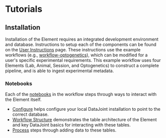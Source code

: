 # Tutorials

## Installation

Installation of the Element requires an integrated development environment and database.
Instructions to setup each of the components can be found on the 
[User Instructions](https://datajoint.com/docs/elements/user-guide/) page. These 
instructions use the example workflows
(e.g., [workflow-optogenetics](https://github.com/datajoint/workflow-optogenetics)), 
which can be modified for a user's specific experimental requirements.  This example
workflow uses four Elements (Lab, Animal, Session, and Optogenetics) to construct a
complete pipeline, and is able to ingest experimental metadata.

<!-- ### Videos

The [Element Optogenetics tutorial](https://www.youtube.com/watch?v=8FDjTuQ52gQ) gives an 
overview of the workflow files and notebooks as well as core concepts related to 
optogenetics research.

[![YouTube tutorial](https://img.youtube.com/vi/8FDjTuQ52gQ/0.jpg)](https://www.youtube.com/watch?v=8FDjTuQ52gQ) -->

### Notebooks

Each of the 
[notebooks](https://github.com/datajoint/workflow-optogenetics/tree/main/notebooks) in 
the workflow steps through ways to interact with the Element itself. 

- [Configure](./01-Configure.ipynb)
   helps configure your local DataJoint installation to point to the correct database.
- [Workflow Structure](./02-WorkflowStructure_Optional.ipynb) demonstrates the table
   architecture of the Element and key DataJoint basics for interacting with these
   tables.
- [Process](./03-Process.ipynb) steps through adding data to these tables.
